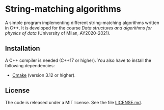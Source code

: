 # String-matching algorithms
A simple program implementing different string-matching algorithms written in C++. It is developed for the course *Data structures and algorithms for physics of data* (University of Milan, AY2020-2021).

## Installation

A C++ compiler is needed (C++17 or higher).
You also have to install the following dependencies:
- [Cmake](https://cmake.org/) (version 3.12 or higher).

## License

The code is released under a MIT license. See the file [LICENSE.md](https://github.com/ElisaLegnani/StringMatching/blob/master/LICENSE.md).